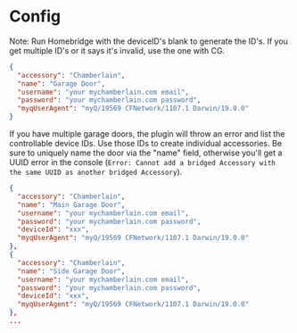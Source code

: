 # Config
Note: Run Homebridge with the deviceID's blank to generate the ID's.
If you get multiple ID's or it says it's invalid, use the one with CG.
```json
{
  "accessory": "Chamberlain",
  "name": "Garage Door",
  "username": "your mychamberlain.com email",
  "password": "your mychamberlain.com password",
  "myqUserAgent": "myQ/19569 CFNetwork/1107.1 Darwin/19.0.0"
}
```

If you have multiple garage doors, the plugin will throw an error and list the controllable device IDs. Use those IDs to create individual accessories. Be sure to uniquely name the door via the "name" field, otherwise you'll get a UUID error in the console (`Error: Cannot add a bridged Accessory with the same UUID as another bridged Accessory`).

```json
{
  "accessory": "Chamberlain",
  "name": "Main Garage Door",
  "username": "your mychamberlain.com email",
  "password": "your mychamberlain.com password",
  "deviceId": "xxx",
  "myqUserAgent": "myQ/19569 CFNetwork/1107.1 Darwin/19.0.0"
},
{
  "accessory": "Chamberlain",
  "name": "Side Garage Door",
  "username": "your mychamberlain.com email",
  "password": "your mychamberlain.com password",
  "deviceId": "xxx",
  "myqUserAgent": "myQ/19569 CFNetwork/1107.1 Darwin/19.0.0"
},
...
```
